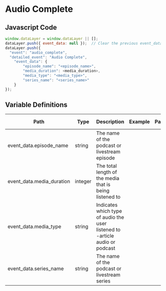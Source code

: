 # Audio Complete

### 

## Javascript Code
```js
window.dataLayer = window.dataLayer || [];
dataLayer.push({ event_data: null });  // Clear the previous event_data object.
dataLayer.push({
  "event": "audio_complete",
  "detailed_event": "Audio Complete",
    "event_data": {
        "episode_name": "<episode_name>",
        "media_duration": <media_duration>,
        "media_type": "<media_type>",
        "series_name": "<series_name>"
    }
});
```

## Variable Definitions

|Path|Type|Description|Example|Pattern|Min Length|Max Length|Minimum|Maximum|Multiple Of|
| --- | --- | --- | --- | --- | --- | --- | --- | --- | --- |
|event_data.episode_name|string|The name of the podcast or livestream episode||||||||
|event_data.media_duration|integer|The total length of the media that is being listened to||||||||
|event_data.media_type|string|Indicates which type of audio the user listened to -article audio or podcast||||||||
|event_data.series_name|string|The name of the podcast or livestream series||||||||




